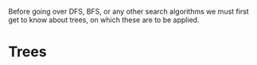 Before going over DFS, BFS, or any other search algorithms we must first get to know about trees, on which these are to be applied.

# Trees

